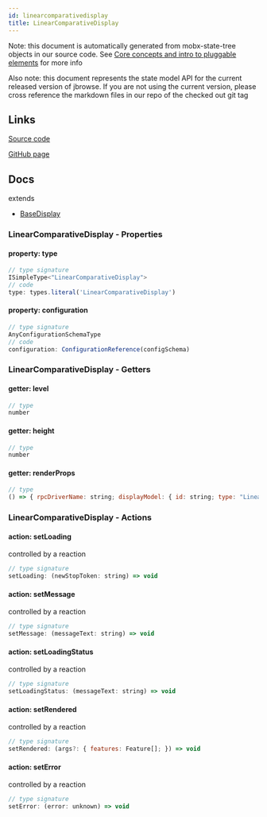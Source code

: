 ```yaml
---
id: linearcomparativedisplay
title: LinearComparativeDisplay
---
```


Note: this document is automatically generated from mobx-state-tree objects in
our source code. See
[Core concepts and intro to pluggable elements](/docs/developer_guide/) for more
info

Also note: this document represents the state model API for the current released
version of jbrowse. If you are not using the current version, please cross
reference the markdown files in our repo of the checked out git tag

## Links

[Source code](https://github.com/GMOD/jbrowse-components/blob/main/plugins/linear-comparative-view/src/LinearComparativeDisplay/stateModelFactory.ts)

[GitHub page](https://github.com/GMOD/jbrowse-components/tree/main/website/docs/models/LinearComparativeDisplay.md)

## Docs

extends

- [BaseDisplay](../basedisplay)

### LinearComparativeDisplay - Properties

#### property: type

```js
// type signature
ISimpleType<"LinearComparativeDisplay">
// code
type: types.literal('LinearComparativeDisplay')
```

#### property: configuration

```js
// type signature
AnyConfigurationSchemaType
// code
configuration: ConfigurationReference(configSchema)
```

### LinearComparativeDisplay - Getters

#### getter: level

```js
// type
number
```

#### getter: height

```js
// type
number
```

#### getter: renderProps

```js
// type
() => { rpcDriverName: string; displayModel: { id: string; type: "LinearComparativeDisplay"; rpcDriverName: string; configuration: { [x: string]: any; } & NonEmptyObject & { ...; } & IStateTreeNode<...>; } & ... 5 more ... & IStateTreeNode<...>; highResolutionScaling: number; }
```

### LinearComparativeDisplay - Actions

#### action: setLoading

controlled by a reaction

```js
// type signature
setLoading: (newStopToken: string) => void
```

#### action: setMessage

controlled by a reaction

```js
// type signature
setMessage: (messageText: string) => void
```

#### action: setLoadingStatus

controlled by a reaction

```js
// type signature
setLoadingStatus: (messageText: string) => void
```

#### action: setRendered

controlled by a reaction

```js
// type signature
setRendered: (args?: { features: Feature[]; }) => void
```

#### action: setError

controlled by a reaction

```js
// type signature
setError: (error: unknown) => void
```
